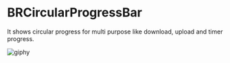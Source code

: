 # BRCircularProgressBar
It shows circular progress for multi purpose like download, upload and timer progress.

![giphy](https://media.giphy.com/media/11qvJd5e127XSU/giphy.gif)
